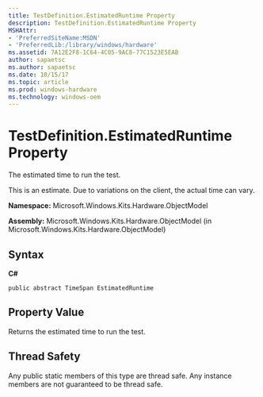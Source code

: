 ```yaml
---
title: TestDefinition.EstimatedRuntime Property
description: TestDefinition.EstimatedRuntime Property
MSHAttr:
- 'PreferredSiteName:MSDN'
- 'PreferredLib:/library/windows/hardware'
ms.assetid: 7A12E2F8-1C64-4C05-9AC8-77C1523E5EAB
author: sapaetsc
ms.author: sapaetsc
ms.date: 10/15/17
ms.topic: article
ms.prod: windows-hardware
ms.technology: windows-oem
---
```


# TestDefinition.EstimatedRuntime Property


The estimated time to run the test.

This is an estimate. Due to variations on the client, the actual time can vary.

**Namespace:** Microsoft.Windows.Kits.Hardware.ObjectModel

**Assembly:** Microsoft.Windows.Kits.Hardware.ObjectModel (in Microsoft.Windows.Kits.Hardware.ObjectModel)

## <span id="Syntax"></span><span id="syntax"></span><span id="SYNTAX"></span>Syntax


**C#**

`public abstract TimeSpan EstimatedRuntime`

## <span id="Property_Value"></span><span id="property_value"></span><span id="PROPERTY_VALUE"></span>Property Value


Returns the estimated time to run the test.

## <span id="Thread_Safety"></span><span id="thread_safety"></span><span id="THREAD_SAFETY"></span>Thread Safety


Any public static members of this type are thread safe. Any instance members are not guaranteed to be thread safe.

 

 






